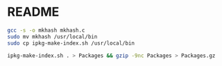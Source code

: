 # README

```bash
gcc -s -o mkhash mkhash.c
sudo mv mkhash /usr/local/bin
sudo cp ipkg-make-index.sh /usr/local/bin
```

```bash
ipkg-make-index.sh . > Packages && gzip -9nc Packages > Packages.gz
```
